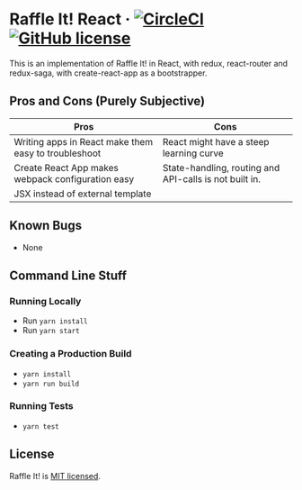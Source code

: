 # Raffle It! React &middot; [![CircleCI](https://circleci.com/gh/raffleit/raffleit-react.svg?style=shield)](https://circleci.com/gh/raffleit/raffleit-react) [![GitHub license](https://img.shields.io/badge/license-MIT-blue.svg)](https://github.com/raffleit/raffleit-react/blob/master/LICENSE)

This is an implementation of Raffle It! in React, with redux, react-router and redux-saga, with create-react-app as a bootstrapper.

## Pros and Cons (Purely Subjective)

Pros | Cons
---- | --------
Writing apps in React make them easy to troubleshoot | React might have a steep learning curve
Create React App makes webpack configuration easy | State-handling, routing and API-calls is not built in.
JSX instead of external template | 

## Known Bugs
- None

## Command Line Stuff

### Running Locally
* Run `yarn install`
* Run `yarn start`

### Creating a Production Build
* `yarn install`
* `yarn run build`

### Running Tests
* `yarn test`

## License

Raffle It! is [MIT licensed](./LICENSE).
